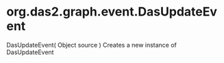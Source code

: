 # org.das2.graph.event.DasUpdateEvent
DasUpdateEvent( Object source )
Creates a new instance of DasUpdateEvent

